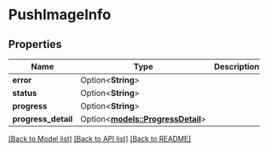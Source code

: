 # PushImageInfo

## Properties

Name | Type | Description | Notes
------------ | ------------- | ------------- | -------------
**error** | Option<**String**> |  | [optional]
**status** | Option<**String**> |  | [optional]
**progress** | Option<**String**> |  | [optional]
**progress_detail** | Option<[**models::ProgressDetail**](ProgressDetail.md)> |  | [optional]

[[Back to Model list]](../README.md#documentation-for-models) [[Back to API list]](../README.md#documentation-for-api-endpoints) [[Back to README]](../README.md)


